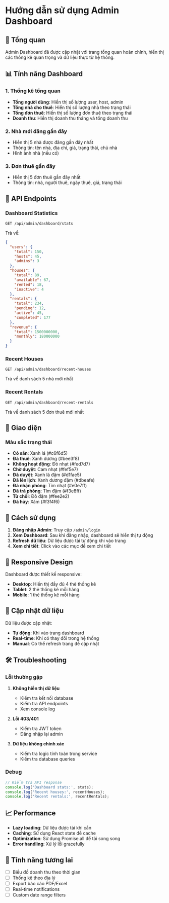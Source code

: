 # Hướng dẫn sử dụng Admin Dashboard

## 🎯 Tổng quan

Admin Dashboard đã được cập nhật với trang tổng quan hoàn chỉnh, hiển thị các thống kê quan trọng và dữ liệu thực từ hệ thống.

## 📊 Tính năng Dashboard

### 1. Thống kê tổng quan
- **Tổng người dùng**: Hiển thị số lượng user, host, admin
- **Tổng nhà cho thuê**: Hiển thị số lượng nhà theo trạng thái
- **Tổng đơn thuê**: Hiển thị số lượng đơn thuê theo trạng thái
- **Doanh thu**: Hiển thị doanh thu tháng và tổng doanh thu

### 2. Nhà mới đăng gần đây
- Hiển thị 5 nhà được đăng gần đây nhất
- Thông tin: tên nhà, địa chỉ, giá, trạng thái, chủ nhà
- Hình ảnh nhà (nếu có)

### 3. Đơn thuê gần đây
- Hiển thị 5 đơn thuê gần đây nhất
- Thông tin: nhà, người thuê, ngày thuê, giá, trạng thái

## 🔧 API Endpoints

### Dashboard Statistics
```
GET /api/admin/dashboard/stats
```
Trả về:
```json
{
  "users": {
    "total": 150,
    "hosts": 45,
    "admins": 3
  },
  "houses": {
    "total": 89,
    "available": 67,
    "rented": 18,
    "inactive": 4
  },
  "rentals": {
    "total": 234,
    "pending": 12,
    "active": 45,
    "completed": 177
  },
  "revenue": {
    "total": 1500000000,
    "monthly": 180000000
  }
}
```

### Recent Houses
```
GET /api/admin/dashboard/recent-houses
```
Trả về danh sách 5 nhà mới nhất

### Recent Rentals
```
GET /api/admin/dashboard/recent-rentals
```
Trả về danh sách 5 đơn thuê mới nhất

## 🎨 Giao diện

### Màu sắc trạng thái
- **Có sẵn**: Xanh lá (#c6f6d5)
- **Đã thuê**: Xanh dương (#bee3f8)
- **Không hoạt động**: Đỏ nhạt (#fed7d7)
- **Chờ duyệt**: Cam nhạt (#fef5e7)
- **Đã duyệt**: Xanh lá đậm (#d1fae5)
- **Đã lên lịch**: Xanh dương đậm (#dbeafe)
- **Đã nhận phòng**: Tím nhạt (#e0e7ff)
- **Đã trả phòng**: Tím đậm (#f3e8ff)
- **Từ chối**: Đỏ đậm (#fee2e2)
- **Đã hủy**: Xám (#f3f4f6)

## 🚀 Cách sử dụng

1. **Đăng nhập Admin**: Truy cập `/admin/login`
2. **Xem Dashboard**: Sau khi đăng nhập, dashboard sẽ hiển thị tự động
3. **Refresh dữ liệu**: Dữ liệu được tải tự động khi vào trang
4. **Xem chi tiết**: Click vào các mục để xem chi tiết

## 📱 Responsive Design

Dashboard được thiết kế responsive:
- **Desktop**: Hiển thị đầy đủ 4 thẻ thống kê
- **Tablet**: 2 thẻ thống kê mỗi hàng
- **Mobile**: 1 thẻ thống kê mỗi hàng

## 🔄 Cập nhật dữ liệu

Dữ liệu được cập nhật:
- **Tự động**: Khi vào trang dashboard
- **Real-time**: Khi có thay đổi trong hệ thống
- **Manual**: Có thể refresh trang để cập nhật

## 🛠️ Troubleshooting

### Lỗi thường gặp

1. **Không hiển thị dữ liệu**
   - Kiểm tra kết nối database
   - Kiểm tra API endpoints
   - Xem console log

2. **Lỗi 403/401**
   - Kiểm tra JWT token
   - Đăng nhập lại admin

3. **Dữ liệu không chính xác**
   - Kiểm tra logic tính toán trong service
   - Kiểm tra database queries

### Debug

```javascript
// Kiểm tra API response
console.log('Dashboard stats:', stats);
console.log('Recent houses:', recentHouses);
console.log('Recent rentals:', recentRentals);
```

## 📈 Performance

- **Lazy loading**: Dữ liệu được tải khi cần
- **Caching**: Sử dụng React state để cache
- **Optimization**: Sử dụng Promise.all để tải song song
- **Error handling**: Xử lý lỗi gracefully

## 🔮 Tính năng tương lai

- [ ] Biểu đồ doanh thu theo thời gian
- [ ] Thống kê theo địa lý
- [ ] Export báo cáo PDF/Excel
- [ ] Real-time notifications
- [ ] Custom date range filters 
